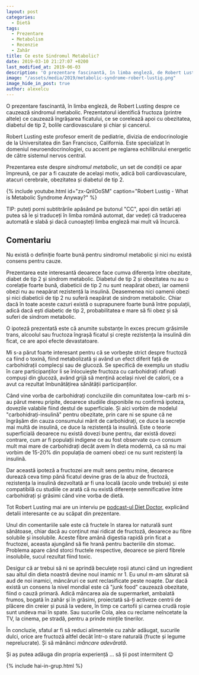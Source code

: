 ```yaml
---
layout: post
categories:
  - Dietă
tags:
  - Prezentare
  - Metabolism
  - Recenzie
  - Zahăr
title: Ce este Sindromul Metabolic?
date: 2019-03-10 21:27:07 +0200
last_modified_at: 2019-06-03
description: 'O prezentare fascinantă, în limba engleză, de Robert Lusting despre ce cauzează sindromul metabolic. Prezentatorul identifică fructoza (printre altele) ce cauzează îngrășarea ficatului, ce se corelează apoi cu obezitatea, diabetul de tip 2, bolile cardiovasculare și chiar și cancerul.'
image: "/assets/media/2019/metabolic-syndrome-robert-lustig.png"
image_hide_in_post: true
author: alexelcu
---
```


<p class="intro">
O prezentare fascinantă, în limba engleză, de Robert Lusting despre ce
cauzează sindromul metabolic. Prezentatorul identifică fructoza
(printre altele) ce cauzează îngrășarea ficatului, ce se corelează
apoi cu obezitatea, diabetul de tip 2, bolile cardiovasculare și chiar
și cancerul.
</p>

Robert Lusting este profesor emerit de pediatrie, divizia de
endocrinologie de la Universitatea din San Francisco, California. Este
specializat în domeniul neuroendocrinologiei, cu accent pe reglarea
echilibrului energetic de către sistemul nervos central.

Prezentarea este despre _sindromul metabolic_, un set de condiții ce
apar împreună, ce par a fi cauzate de același motiv, adică boli
cardiovasculare, atacuri cerebrale, obezitatea și diabetul de
tip 2.

{% include youtube.html id="zx-QrilOoSM" caption="Robert Lustig - What is Metabolic Syndrome Anyway?" %}

TIP: puteți porni subtitrările apăsând pe butonul "CC", apoi din
setări ați putea să le și traduceți în limba română automat, dar
vedeți că traducerea automată e slabă și dacă cunoașteți limba engleză
mai mult vă încurcă.

## Comentariu

Nu există o definiție foarte bună pentru sindromul metabolic și nici
nu există consens pentru cauze.

Prezentarea este interesantă deoarece face cumva diferența între
obezitate, diabet de tip 2 și sindrom metabolic. Diabetul de tip 2 și
obezitatea nu au o corelație foarte bună, diabeticii de tip 2 nu sunt
neapărat obezi, iar oamenii obezi nu au neapărat rezistență la
insulină. Deasemenea nici oamenii obezi și nici diabeticii de tip 2 nu
suferă neapărat de sindrom metabolic. Chiar dacă în toate aceste
cazuri există o suprapunere foarte bună între populații, adică dacă
ești diabetic de tip 2, probabilitatea e mare să fii obez și să suferi
de sindrom metabolic.

O ipoteză prezentată este că anumite substanțe în exces precum
grăsimile trans, alcoolul sau fructoza îngrașă ficatul și crește
rezistența la insulină din ficat, ce are apoi efecte devastatoare.

Mi s-a părut foarte interesant pentru că se vorbește strict despre
fructoză ca fiind o toxină, fiind metabolizată și având un efect
diferit față de carbohidrații complecși sau de glucoză. Se specifică
de exemplu un studiu în care participanților li se înlocuiește
fructoza cu carbohidrați rafinați compuși din glucoză, având grijă să
mențină același nivel de calorii, ce a avut ca rezultat îmbunătățirea
sănătății participanților.

Când vine vorba de carbohidrați concluziile din comunitatea low-carb
mi s-au părut mereu pripite, deoarece studiile disponibile nu confirmă
ipoteza, dovezile valabile fiind destul de superficiale. Și aici
vorbim de modelul "carbohidrați-insulină" pentru obezitate, prin care
ni se spune că ne îngrășăm din cauza consumului mărit de carbohidrați,
ce duce la secreție mai multă de insulină, ce duce la rezistență la
insulină. Este o teorie superficială deoarece nu există dovezi bune
pentru, dar există dovezi contrare, cum ar fi populații indigene ce au
fost observate cu-n consum mult mai mare de carbohidrați decât avem în
dieta modernă, ca să nu mai vorbim de 15-20% din populația de oameni
obezi ce nu sunt rezistenți la insulină.

Dar această ipoteză a fructozei are mult sens pentru mine, deoarece
durează ceva timp până ficatul devine gras de la abuz de fructoză,
rezistența la insulină dezvoltată ar fi una locală (acolo unde
trebuie) și este compatibilă cu studiile ce arată că nu există
diferențe semnificative între carbohidrați și grăsimi când vine vorba
de dietă.

Tot Robert Lusting mai are un interviu pe
[podcast-ul Diet Doctor](https://www.dietdoctor.com/diet-doctor-podcast-14-dr-robert-lustig),
explicând detalii interesante ce au scăpat din prezentare.

Unul din comentariile sale este că fructele în starea lor naturală
sunt sănătoase, chiar dacă au conținut mai ridicat de fructoză,
deoarece au fibre solubile și insolubile. Aceste fibre amână digestia
rapidă prin ficat a fructozei, aceasta ajungând să fie hrană pentru
bacteriile din stomac. Problema apare când storci fructele respective,
deoarece se pierd fibrele insolubile, sucul rezultat fiind toxic.

Desigur că ar trebui să ni se aprindă beculețe roșii atunci când un
ingredient sau altul din dieta noastră devine noul inamic nr 1. Eu
unul m-am săturat să aud de noi inamici, mâncăruri ce sunt
reclasificate peste noapte. Dar dacă există un consens la nivel
mondial este că "junk food" cauzează obezitate, fiind o cauză
primară. Adică mâncarea aia de supermarket, ambalată frumos, bogată în
zahăr și în grăsimi, proiectată să-ți activeze centrii de plăcere din
creier și pusă la vedere, în timp ce cartofii și carnea crudă roșie
sunt undeva mai în spate. Sau sucurile Cola, alea cu reclame
neîncetate la TV, la cinema, pe stradă, pentru a prinde mințile
tinerilor.

În concluzie, sfatul ar fi să reduci alimentele cu zahăr adăugat,
sucurile dulci, orice are fructoză altfel decât într-o stare naturală
(fructe și legume neprelucrate). Și să mănânci *mâncare adevărată*.

Și aș putea adăuga din propria experiență ... să ții post intermitent 😉

{% include hai-in-grup.html %}
